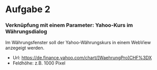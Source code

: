 # Aufgabe 2
### Verknüpfung mit einem Parameter: Yahoo-Kurs im Währungsdialog
Im Währungsfenster soll der Yahoo-Währungskurs in einem WebView anzegeigt werden.
- Url: https://de.finance.yahoo.com/chart/[WaehrungPro]CHF%3DX
- Feldhöhe: z.B. 1000 Pixel